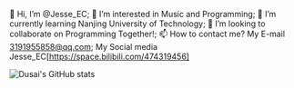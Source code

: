 👋 Hi, I’m @Jesse_EC;
👀 I’m interested in Music and Programming;
🌱 I’m currently learning Nanjing University of Technology;
💞️ I’m looking to collaborate on Programming Together!;
📫 How to contact me?
My E-mail 3191955858@qq.com;
My Social media Jesse_EC[https://space.bilibili.com/474319456]



![Dusai's GitHub stats](https://github-readme-stats.vercel.app/api?username=JesseZ332623&show_icons=true&theme=radical)
